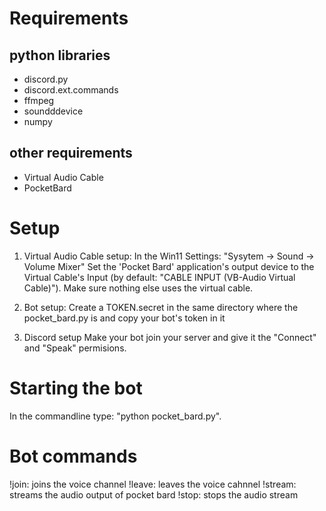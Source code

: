 # Requirements
## python libraries
- discord.py
- discord.ext.commands
- ffmpeg
- soundddevice
- numpy

## other requirements
- Virtual Audio Cable
- PocketBard

# Setup
1. Virtual Audio Cable setup:
  In the Win11 Settings:
  "Sysytem -> Sound -> Volume Mixer"
  Set the 'Pocket Bard' application's output device to the Virtual Cable's Input (by default: "CABLE INPUT (VB-Audio Virtual Cable)").
  Make sure nothing else uses the virtual cable. 

3. Bot setup:
  Create a TOKEN.secret in the same directory where the pocket_bard.py is and copy your bot's token in it

4. Discord setup
   Make your bot join your server and give it the "Connect" and "Speak" permisions.

# Starting the bot
In the commandline type: "python pocket_bard.py".

# Bot commands
!join: joins the voice channel
!leave: leaves the voice cahnnel
!stream: streams the audio output of pocket bard
!stop: stops the audio stream
